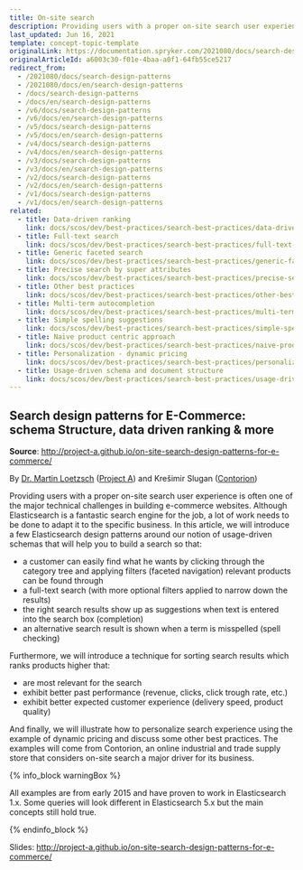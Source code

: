 ```yaml
---
title: On-site search
description: Providing users with a proper on-site search user experience is often one of the major technical challenges in building e-commerce websites.
last_updated: Jun 16, 2021
template: concept-topic-template
originalLink: https://documentation.spryker.com/2021080/docs/search-design-patterns
originalArticleId: a6003c30-f01e-4baa-a0f1-64fb55ce5217
redirect_from:
  - /2021080/docs/search-design-patterns
  - /2021080/docs/en/search-design-patterns
  - /docs/search-design-patterns
  - /docs/en/search-design-patterns
  - /v6/docs/search-design-patterns
  - /v6/docs/en/search-design-patterns  
  - /v5/docs/search-design-patterns
  - /v5/docs/en/search-design-patterns  
  - /v4/docs/search-design-patterns
  - /v4/docs/en/search-design-patterns  
  - /v3/docs/search-design-patterns
  - /v3/docs/en/search-design-patterns  
  - /v2/docs/search-design-patterns
  - /v2/docs/en/search-design-patterns  
  - /v1/docs/search-design-patterns
  - /v1/docs/en/search-design-patterns
related:
  - title: Data-driven ranking
    link: docs/scos/dev/best-practices/search-best-practices/data-driven-ranking.html
  - title: Full-text search
    link: docs/scos/dev/best-practices/search-best-practices/full-text-search.html
  - title: Generic faceted search
    link: docs/scos/dev/best-practices/search-best-practices/generic-faceted-search.html
  - title: Precise search by super attributes
    link: docs/scos/dev/best-practices/search-best-practices/precise-search-by-super-attributes.html
  - title: Other best practices
    link: docs/scos/dev/best-practices/search-best-practices/other-best-practices.html
  - title: Multi-term autocompletion
    link: docs/scos/dev/best-practices/search-best-practices/multi-term-auto-completion.html
  - title: Simple spelling suggestions
    link: docs/scos/dev/best-practices/search-best-practices/simple-spelling-suggestions.html
  - title: Naive product centric approach
    link: docs/scos/dev/best-practices/search-best-practices/naive-product-centric-approach.html
  - title: Personalization - dynamic pricing
    link: docs/scos/dev/best-practices/search-best-practices/personalization-dynamic-pricing.html
  - title: Usage-driven schema and document structure
    link: docs/scos/dev/best-practices/search-best-practices/usage-driven-schema-and-document-structure.html
---
```


## Search design patterns for E-Commerce: schema Structure, data driven ranking & more

**Source**: <http://project-a.github.io/on-site-search-design-patterns-for-e-commerce/>

By [Dr. Martin Loetzsch](http://martin-loetzsch.de/) ([Project A](https://www.project-a.com/)) and Krešimir Slugan ([Contorion](https://contorion.de/))

Providing users with a proper on-site search user experience is often one of the major technical challenges in building e-commerce websites. Although Elasticsearch is a fantastic search engine for the job, a lot of work needs to be done to adapt it to the specific business. In this article, we will introduce a few Elasticsearch design patterns around our notion of usage-driven schemas that will help you to build a search so that:

* a customer can easily find what he wants by clicking through the category tree and applying filters (faceted navigation) relevant products can be found through
* a full-text search (with more optional filters applied to narrow down the results)
* the right search results show up as suggestions when text is entered into the search box (completion)
* an alternative search result is shown when a term is misspelled (spell checking)

Furthermore, we will introduce a technique for sorting search results which ranks products higher that:

* are most relevant for the search
* exhibit better past performance (revenue, clicks, click trough rate, etc.)
* exhibit better expected customer experience (delivery speed, product quality)

And finally, we will illustrate how to personalize search experience using the example of dynamic pricing and discuss some other best practices. The examples will come from Contorion, an online industrial and trade supply store that considers on-site search a major driver for its business.

{% info_block warningBox %}

All examples are from early 2015 and have proven to work in Elasticsearch 1.x. Some queries will look different in Elasticsearch 5.x but the main concepts still hold true.

{% endinfo_block %}

Slides: <http://project-a.github.io/on-site-search-design-patterns-for-e-commerce/>
